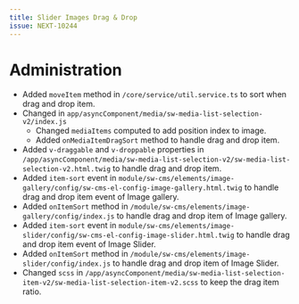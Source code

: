 ```yaml
---
title: Slider Images Drag & Drop
issue: NEXT-10244
---
```

# Administration
* Added `moveItem` method in `/core/service/util.service.ts` to sort when drag and drop item.
* Changed in `app/asyncComponent/media/sw-media-list-selection-v2/index.js`
  * Changed `mediaItems` computed to add position index to image.
  * Added `onMediaItemDragSort` method to handle drag and drop item.
* Added `v-draggable` and `v-droppable` properties in `/app/asyncComponent/media/sw-media-list-selection-v2/sw-media-list-selection-v2.html.twig` to handle drag and drop item.
* Added `item-sort` event in `module/sw-cms/elements/image-gallery/config/sw-cms-el-config-image-gallery.html.twig` to handle drag and drop item event of Image gallery.
* Added `onItemSort` method in `/module/sw-cms/elements/image-gallery/config/index.js` to handle drag and drop item of Image gallery.
* Added `item-sort` event in `module/sw-cms/elements/image-slider/config/sw-cms-el-config-image-slider.html.twig` to handle drag and drop item event of Image Slider.
* Added `onItemSort` method in `/module/sw-cms/elements/image-slider/config/index.js` to handle drag and drop item of Image Slider.
* Changed `scss` in `/app/asyncComponent/media/sw-media-list-selection-item-v2/sw-media-list-selection-item-v2.scss` to keep the drag item ratio.
